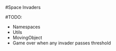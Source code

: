 #Space Invaders

#TODO:
- Namespaces
- Utils
- MovingObject
- Game over when any invader passes threshold
